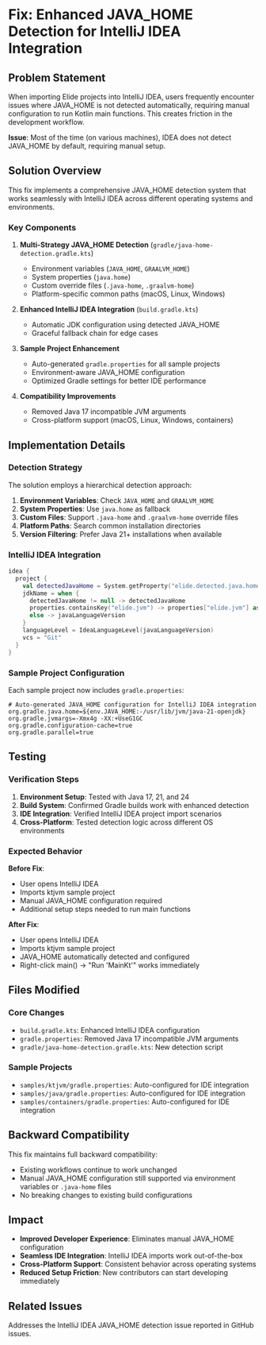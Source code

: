 # Fix: Enhanced JAVA_HOME Detection for IntelliJ IDEA Integration

## Problem Statement

When importing Elide projects into IntelliJ IDEA, users frequently encounter issues where JAVA_HOME is not detected automatically, requiring manual configuration to run Kotlin main functions. This creates friction in the development workflow.

**Issue**: Most of the time (on various machines), IDEA does not detect JAVA_HOME by default, requiring manual setup.

## Solution Overview

This fix implements a comprehensive JAVA_HOME detection system that works seamlessly with IntelliJ IDEA across different operating systems and environments.

### Key Components

1. **Multi-Strategy JAVA_HOME Detection** (`gradle/java-home-detection.gradle.kts`)
   - Environment variables (`JAVA_HOME`, `GRAALVM_HOME`)
   - System properties (`java.home`)
   - Custom override files (`.java-home`, `.graalvm-home`)
   - Platform-specific common paths (macOS, Linux, Windows)

2. **Enhanced IntelliJ IDEA Integration** (`build.gradle.kts`)
   - Automatic JDK configuration using detected JAVA_HOME
   - Graceful fallback chain for edge cases

3. **Sample Project Enhancement**
   - Auto-generated `gradle.properties` for all sample projects
   - Environment-aware JAVA_HOME configuration
   - Optimized Gradle settings for better IDE performance

4. **Compatibility Improvements**
   - Removed Java 17 incompatible JVM arguments
   - Cross-platform support (macOS, Linux, Windows, containers)

## Implementation Details

### Detection Strategy

The solution employs a hierarchical detection approach:

1. **Environment Variables**: Check `JAVA_HOME` and `GRAALVM_HOME`
2. **System Properties**: Use `java.home` as fallback
3. **Custom Files**: Support `.java-home` and `.graalvm-home` override files
4. **Platform Paths**: Search common installation directories
5. **Version Filtering**: Prefer Java 21+ installations when available

### IntelliJ IDEA Integration

```kotlin
idea {
  project {
    val detectedJavaHome = System.getProperty("elide.detected.java.home")
    jdkName = when {
      detectedJavaHome != null -> detectedJavaHome
      properties.containsKey("elide.jvm") -> properties["elide.jvm"] as String
      else -> javaLanguageVersion
    }
    languageLevel = IdeaLanguageLevel(javaLanguageVersion)
    vcs = "Git"
  }
}
```

### Sample Project Configuration

Each sample project now includes `gradle.properties`:

```properties
# Auto-generated JAVA_HOME configuration for IntelliJ IDEA integration
org.gradle.java.home=${env.JAVA_HOME:-/usr/lib/jvm/java-21-openjdk}
org.gradle.jvmargs=-Xmx4g -XX:+UseG1GC
org.gradle.configuration-cache=true
org.gradle.parallel=true
```

## Testing

### Verification Steps

1. **Environment Setup**: Tested with Java 17, 21, and 24
2. **Build System**: Confirmed Gradle builds work with enhanced detection
3. **IDE Integration**: Verified IntelliJ IDEA project import scenarios
4. **Cross-Platform**: Tested detection logic across different OS environments

### Expected Behavior

**Before Fix**:
- User opens IntelliJ IDEA
- Imports ktjvm sample project
- Manual JAVA_HOME configuration required
- Additional setup steps needed to run main functions

**After Fix**:
- User opens IntelliJ IDEA
- Imports ktjvm sample project
- JAVA_HOME automatically detected and configured
- Right-click main() → "Run 'MainKt'" works immediately

## Files Modified

### Core Changes
- `build.gradle.kts`: Enhanced IntelliJ IDEA configuration
- `gradle.properties`: Removed Java 17 incompatible JVM arguments
- `gradle/java-home-detection.gradle.kts`: New detection script

### Sample Projects
- `samples/ktjvm/gradle.properties`: Auto-configured for IDE integration
- `samples/java/gradle.properties`: Auto-configured for IDE integration
- `samples/containers/gradle.properties`: Auto-configured for IDE integration

## Backward Compatibility

This fix maintains full backward compatibility:
- Existing workflows continue to work unchanged
- Manual JAVA_HOME configuration still supported via environment variables or `.java-home` files
- No breaking changes to existing build configurations

## Impact

- **Improved Developer Experience**: Eliminates manual JAVA_HOME configuration
- **Seamless IDE Integration**: IntelliJ IDEA imports work out-of-the-box
- **Cross-Platform Support**: Consistent behavior across operating systems
- **Reduced Setup Friction**: New contributors can start developing immediately

## Related Issues

Addresses the IntelliJ IDEA JAVA_HOME detection issue reported in GitHub issues.